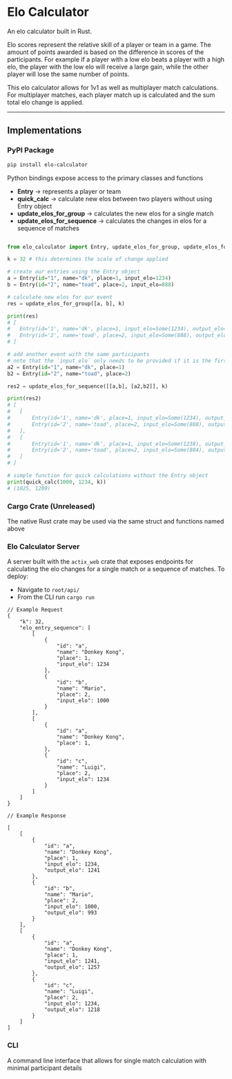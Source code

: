 # Elo Calculator

An elo calculator built in Rust.

Elo scores represent the relative skill of a player or team in a game. The amount of points awarded is based on the difference in scores of the participants. For example if a player with a low elo beats a player with a high elo, the player with the low elo will receive a large gain, while the other player will lose the same number of points. 

This elo calculator allows for 1v1 as well as multiplayer match calculations. For multiplayer matches, each player match up is calculated and the sum total elo change is applied. 

---

## Implementations

### PyPI Package

```bash
pip install elo-calculator
```
Python bindings expose access to the primary classes and functions
* **Entry** &rarr; represents a player or team
* **quick_calc** &rarr; calculate new elos between two players without using Entry object
* **update_elos_for_group** &rarr; calculates the new elos for a single match
* **update_elos_for_sequence** &rarr; calculates the changes in elos for a sequence of matches 

```python

from elo_calculator import Entry, update_elos_for_group, update_elos_for_sequence, quick_calc

k = 32 # this determines the scale of change applied

# create our entries using the Entry object
a = Entry(id="1", name="dk", place=1, input_elo=1234)
b = Entry(id="2", name="toad", place=2, input_elo=888)

# calculate new elos for our event
res = update_elos_for_group([a, b], k)

print(res)
# [
#   Entry(id='1', name='dk', place=1, input_elo=Some(1234), output_elo=Some(1238)), 
#   Entry(id='2', name='toad', place=2, input_elo=Some(888), output_elo=Some(884))
# ]

# add another event with the same participants
# note that the `input_elo` only needs to be provided if it is the first occurance of the entry id
a2 = Entry(id="1", name="dk", place=1)
b2 = Entry(id="2", name="toad", place=2)

res2 = update_elos_for_sequence([[a,b], [a2,b2]], k)

print(res2)
# [
#   [
#       Entry(id='1', name='dk', place=1, input_elo=Some(1234), output_elo=Some(1238)),
#       Entry(id='2', name='toad', place=2, input_elo=Some(888), output_elo=Some(884))
#   ],
#   [
#       Entry(id='1', name='dk', place=1, input_elo=Some(1238), output_elo=Some(1242)),
#       Entry(id='2', name='toad', place=2, input_elo=Some(884), output_elo=Some(880))
#   ]
# ]

# simple function for quick calculations without the Entry object
print(quick_calc(1000, 1234, k))
# (1025, 1209)

```

### Cargo Crate (Unreleased)

The native Rust crate may be used via the same struct and functions named above

### Elo Calculator Server

A server built with the `actix_web` crate that exposes endpoints for calculating the elo changes for a single match or a sequence of matches. To deploy:
* Navigate to `root/api/`
* From the CLI run `cargo run`


```
// Example Request
{
    "k": 32,
    "elo_entry_sequence": [
        [
            {
                "id": "a",
                "name": "Donkey Kong",
                "place": 1,
                "input_elo": 1234
            },
            {
                "id": "b",
                "name": "Mario",
                "place": 2,
                "input_elo": 1000
            }
        ],
        [
            {
                "id": "a",
                "name": "Donkey Kong",
                "place": 1,
            },
            {
                "id": "c",
                "name": "Luigi",
                "place": 2,
                "input_elo": 1234
            }
        ]
    ]
}

// Example Response

[
    [
        {
            "id": "a",
            "name": "Donkey Kong",
            "place": 1,
            "input_elo": 1234,
            "output_elo": 1241
        },
        {
            "id": "b",
            "name": "Mario",
            "place": 2,
            "input_elo": 1000,
            "output_elo": 993
        }
    ],
    [
        {
            "id": "a",
            "name": "Donkey Kong",
            "place": 1,
            "input_elo": 1241,
            "output_elo": 1257
        },
        {
            "id": "c",
            "name": "Luigi",
            "place": 2,
            "input_elo": 1234,
            "output_elo": 1218
        }
    ]
]
```

### CLI

A command line interface that allows for single match calculation with minimal participant details

